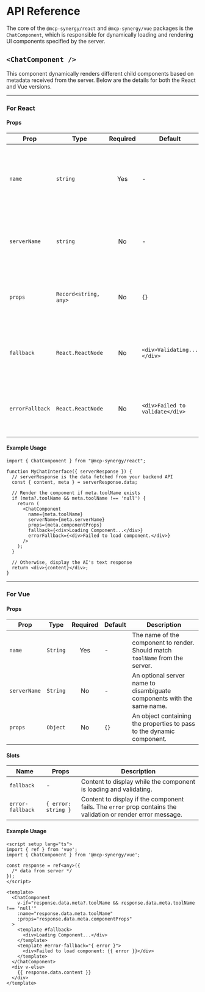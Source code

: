 # API Reference

The core of the `@mcp-synergy/react` and `@mcp-synergy/vue` packages is the `ChatComponent`, which is responsible for dynamically loading and rendering UI components specified by the server.

## `<ChatComponent />`

This component dynamically renders different child components based on metadata received from the server. Below are the details for both the React and Vue versions.

---

### For React

#### **Props**

| Prop            | Type                  | Required | Default                       | Description                                                                 |
| --------------- | --------------------- | :------: | ----------------------------- | --------------------------------------------------------------------------- |
| `name`          | `string`              |   Yes    | -                             | The name of the component to render. Should match `toolName` from the server. |
| `serverName`    | `string`              |    No    | -                             | An optional server name to disambiguate components with the same name.      |
| `props`         | `Record<string, any>` |    No    | `{}`                          | An object containing the properties to pass to the dynamic component.       |
| `fallback`      | `React.ReactNode`     |    No    | `<div>Validating...</div>`    | A React node to display while the component is loading and validating.      |
| `errorFallback` | `React.ReactNode`     |    No    | `<div>Failed to validate</div>` | A React node to display if the component fails to load, validate, or render. |

#### **Example Usage**

```tsx
import { ChatComponent } from "@mcp-synergy/react";

function MyChatInterface({ serverResponse }) {
  // serverResponse is the data fetched from your backend API
  const { content, meta } = serverResponse.data;

  // Render the component if meta.toolName exists
  if (meta?.toolName && meta.toolName !== 'null') {
    return (
      <ChatComponent
        name={meta.toolName}
        serverName={meta.serverName}
        props={meta.componentProps}
        fallback={<div>Loading Component...</div>}
        errorFallback={<div>Failed to load component.</div>}
      />
    );
  }

  // Otherwise, display the AI's text response
  return <div>{content}</div>;
}
```

---

### For Vue

#### **Props**

| Prop         | Type     | Required | Default | Description                                                              |
| ------------ | -------- | :------: | ------- | ------------------------------------------------------------------------ |
| `name`       | `String` |   Yes    | -       | The name of the component to render. Should match `toolName` from the server. |
| `serverName` | `String` |    No    | -       | An optional server name to disambiguate components with the same name.   |
| `props`      | `Object` |    No    | `{}`    | An object containing the properties to pass to the dynamic component.    |

#### **Slots**

| Name            | Props | Description                                                                    |
| --------------- | ----- | ------------------------------------------------------------------------------ |
| `fallback`      | -     | Content to display while the component is loading and validating.              |
| `error-fallback`| `{ error: string }` | Content to display if the component fails. The `error` prop contains the validation or render error message. |

#### **Example Usage**

```vue
<script setup lang="ts">
import { ref } from 'vue';
import { ChatComponent } from '@mcp-synergy/vue';

const response = ref<any>({
  /* data from server */
});
</script>

<template>
  <ChatComponent
    v-if="response.data.meta?.toolName && response.data.meta.toolName !== 'null'"
    :name="response.data.meta.toolName"
    :props="response.data.meta.componentProps"
  >
    <template #fallback>
      <div>Loading Component...</div>
    </template>
    <template #error-fallback="{ error }">
      <div>Failed to load component: {{ error }}</div>
    </template>
  </ChatComponent>
  <div v-else>
    {{ response.data.content }}
  </div>
</template>
```
